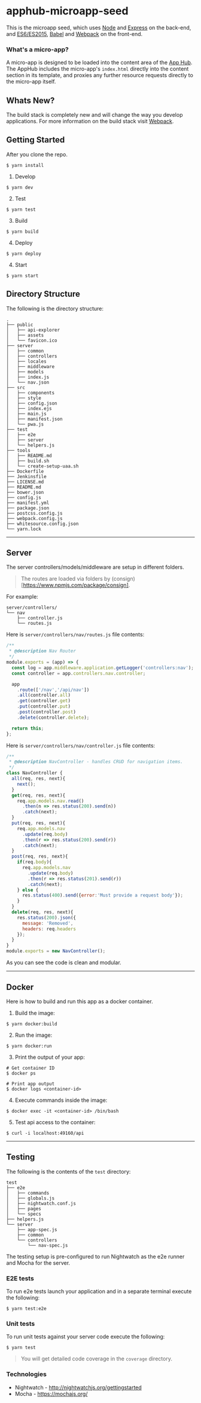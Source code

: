 # apphub-microapp-seed
This is the microapp seed, which uses [Node](https://nodejs.org/) and [Express](http://expressjs.com/) on the back-end, and [ES6/ES2015](https://babeljs.io/docs/learn-es2015/), [Babel](https://babeljs.io/) and [Webpack](http://webpack.js.org/) on the front-end.

### What's a micro-app?
A micro-app is designed to be loaded into the content area of the [App Hub](https://github.build.ge.com/hubs/ui-app-hub). The AppHub includes the micro-app's `index.html` directly into the content section in its template, and proxies any further resource requests directly to the micro-app itself.

## Whats New?
The build stack is completely new and will change the way you develop applications. For more information on the build stack visit [Webpack](http://webpack.js.org/).


## Getting Started
After you clone the repo.

```
$ yarn install
```

1. Develop

  ```
  $ yarn dev
  ```
  
2. Test

  ```
  $ yarn test
  ```

3. Build 

  ```
  $ yarn build
  ```
  
4. Deploy

  ```
  $ yarn deploy
  ```
  
4. Start

  ```
  $ yarn start
  ```



## Directory Structure
The following is the directory structure:

```
.
├── public
│   ├── api-explorer
│   ├── assets
│   └── favicon.ico
├── server
│   ├── common
│   ├── controllers
│   ├── locales
│   ├── middleware
│   ├── models
│   ├── index.js
│   └── nav.json
├── src
│   ├── components
│   ├── style
│   ├── config.json
│   ├── index.ejs
│   ├── main.js
│   ├── manifest.json
│   └── pwa.js
├── test
│   ├── e2e
│   ├── server
│   └── helpers.js
├── tools
│   ├── README.md
│   ├── build.sh
│   └── create-setup-uaa.sh
├── Dockerfile
├── Jenkinsfile
├── LICENSE.md
├── README.md
├── bower.json
├── config.js
├── manifest.yml
├── package.json
├── postcss.config.js
├── webpack.config.js
├── whitesource.config.json
└── yarn.lock
```

---


## Server
The server controllers/models/middleware are setup in different folders. 
> The routes are loaded via folders by (consign)[https://www.npmjs.com/package/consign].

For example:

```
server/controllers/
└── nav
    ├── controller.js
    └── routes.js
```

Here is `server/controllers/nav/routes.js` file contents:

```js
/**
 * @description Nav Router
 */
module.exports = (app) => {
  const log = app.middleware.application.getLogger('controllers:nav');
  const controller = app.controllers.nav.controller;

  app
    .route(['/nav','/api/nav'])
    .all(controller.all)
    .get(controller.get)
    .put(controller.put)
    .post(controller.post)
    .delete(controller.delete);

  return this;
};
```

Here is `server/controllers/nav/controller.js` file contents:

```js
/**
 * @description NavController - handles CRUD for navigation items.
 */
class NavController {
  all(req, res, next){
    next();
  }
  get(req, res, next){
    req.app.models.nav.read()
      .then(n => res.status(200).send(n))
      .catch(next);
  }
  put(req, res, next){
    req.app.models.nav
      .update(req.body)
      .then(r => res.status(200).send(r))
      .catch(next);
  }
  post(req, res, next){
    if(req.body){
      req.app.models.nav
        .update(req.body)
        .then(r => res.status(201).send(r))
        .catch(next);
    } else {
      res.status(400).send({error:'Must provide a request body'});
    }
  }
  delete(req, res, next){
    res.status(200).json({
      message: 'Removed',
      headers: req.headers
    });
  }
}
module.exports = new NavController();
```

As you can see the code is clean and modular.

---


## Docker
Here is how to build and run this app as a docker container.

1. Build the image: 

```
$ yarn docker:build
```

2. Run the image:

```
$ yarn docker:run
```

3. Print the output of your app:

```
# Get container ID
$ docker ps

# Print app output
$ docker logs <container-id>
```

4. Execute commands inside the image:

```
$ docker exec -it <container-id> /bin/bash
```

5. Test api access to the container:

```
$ curl -i localhost:49160/api
```

---



## Testing
The following is the contents of the `test` directory:

```
test
├── e2e
│   ├── commands
│   ├── globals.js
│   ├── nightwatch.conf.js
│   ├── pages
│   └── specs
├── helpers.js
└── server
    ├── app-spec.js
    ├── common
    └── controllers
        └── nav-spec.js
```

The testing setup is pre-configured to run Nightwatch as the e2e runner and Mocha for the server.

### E2E tests
To run e2e tests launch your application and in a separate terminal execute the following:

```
$ yarn test:e2e
```

### Unit tests
To run unit tests against your server code execute the following:

```
$ yarn test
```
> You will get detailed code coverage in the `coverage` directory.

### Technologies
- Nightwatch - http://nightwatchjs.org/gettingstarted
- Mocha - https://mochajs.org/

